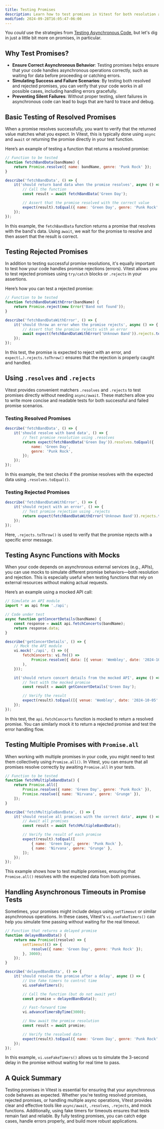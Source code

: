 ```yaml
---
title: Testing Promises
description: Learn how to test promises in Vitest for both resolution and rejection.
modified: 2024-09-28T16:05:47-06:00
---
```


You _could_ use the strategies from [Testing Asynchronous Code](testing-asynchronous-code.md), but let's dig in just a little bit more on promises, in particular.

## Why Test Promises?

- **Ensure Correct Asynchronous Behavior**: Testing promises helps ensure that your code handles asynchronous operations correctly, such as waiting for data before proceeding or catching errors.
- **Simulating Success and Failure Scenarios**: By testing both resolved and rejected promises, you can verify that your code works in all possible cases, including handling errors gracefully.
- **Preventing Silent Failures**: Without proper testing, silent failures in asynchronous code can lead to bugs that are hard to trace and debug.

## Basic Testing of Resolved Promises

When a promise resolves successfully, you want to verify that the returned value matches what you expect. In Vitest, this is typically done using `async` and `await` or returning the promise directly in your test function.

Here’s an example of testing a function that returns a resolved promise:

```js
// Function to be tested
function fetchBandData(bandName) {
	return Promise.resolve({ name: bandName, genre: 'Punk Rock' });
}

describe('fetchBandData', () => {
	it('should return band data when the promise resolves', async () => {
		// Call the function
		const result = await fetchBandData('Green Day');

		// Assert that the promise resolved with the correct value
		expect(result).toEqual({ name: 'Green Day', genre: 'Punk Rock' });
	});
});
```

In this example, the `fetchBandData` function returns a promise that resolves with the band's data. Using `await`, we wait for the promise to resolve and then assert that the result is correct.

## Testing Rejected Promises

In addition to testing successful promise resolutions, it's equally important to test how your code handles promise rejections (errors). Vitest allows you to test rejected promises using `try/catch` blocks or `.rejects` in your assertions.

Here’s how you can test a rejected promise:

```js
// Function to be tested
function fetchBandDataWithError(bandName) {
	return Promise.reject(new Error('Band not found'));
}

describe('fetchBandDataWithError', () => {
	it('should throw an error when the promise rejects', async () => {
		// Assert that the promise rejects with an error
		await expect(fetchBandDataWithError('Unknown Band')).rejects.toThrow('Band not found');
	});
});
```

In this test, the promise is expected to reject with an error, and `expect(…).rejects.toThrow()` ensures that the rejection is properly caught and handled.

## Using `.resolves` and `.rejects`

Vitest provides convenient matchers `.resolves` and `.rejects` to test promises directly without needing `async/await`. These matchers allow you to write more concise and readable tests for both successful and failed promise scenarios.

### Testing Resolved Promises

```js
describe('fetchBandData', () => {
	it('should resolve with band data', () => {
		// Test promise resolution using .resolves
		return expect(fetchBandData('Green Day')).resolves.toEqual({
			name: 'Green Day',
			genre: 'Punk Rock',
		});
	});
});
```

In this example, the test checks if the promise resolves with the expected data using `.resolves.toEqual()`.

### Testing Rejected Promises

```js
describe('fetchBandDataWithError', () => {
	it('should reject with an error', () => {
		// Test promise rejection using .rejects
		return expect(fetchBandDataWithError('Unknown Band')).rejects.toThrow('Band not found');
	});
});
```

Here, `.rejects.toThrow()` is used to verify that the promise rejects with a specific error message.

## Testing Async Functions with Mocks

When your code depends on asynchronous external services (e.g., APIs), you can use mocks to simulate different promise behaviors—both resolution and rejection. This is especially useful when testing functions that rely on external resources without making actual requests.

Here’s an example using a mocked API call:

```js
// Simulate an API module
import * as api from './api';

// Code under test
async function getConcertDetails(bandName) {
	const response = await api.fetchConcerts(bandName);
	return response.data;
}

describe('getConcertDetails', () => {
	// Mock the API module
	vi.mock('./api', () => ({
		fetchConcerts: vi.fn(() =>
			Promise.resolve({ data: [{ venue: 'Wembley', date: '2024-10-05' }] }),
		),
	}));

	it('should return concert details from the mocked API', async () => {
		// Test with the mocked promise
		const result = await getConcertDetails('Green Day');

		// Verify the result
		expect(result).toEqual([{ venue: 'Wembley', date: '2024-10-05' }]);
	});
});
```

In this test, the `api.fetchConcerts` function is mocked to return a resolved promise. You can similarly mock it to return a rejected promise and test the error handling flow.

## Testing Multiple Promises with `Promise.all`

When working with multiple promises in your code, you might need to test them collectively using `Promise.all()`. In Vitest, you can ensure that all promises resolve correctly by awaiting `Promise.all` in your tests.

```js
// Function to be tested
function fetchMultipleBandData() {
	return Promise.all([
		Promise.resolve({ name: 'Green Day', genre: 'Punk Rock' }),
		Promise.resolve({ name: 'Nirvana', genre: 'Grunge' }),
	]);
}

describe('fetchMultipleBandData', () => {
	it('should resolve all promises with the correct data', async () => {
		// Await all promises
		const result = await fetchMultipleBandData();

		// Verify the result of each promise
		expect(result).toEqual([
			{ name: 'Green Day', genre: 'Punk Rock' },
			{ name: 'Nirvana', genre: 'Grunge' },
		]);
	});
});
```

This example shows how to test multiple promises, ensuring that `Promise.all()` resolves with the expected data from both promises.

## Handling Asynchronous Timeouts in Promise Tests

Sometimes, your promises might include delays using `setTimeout` or similar asynchronous operations. In these cases, Vitest's `vi.useFakeTimers()` can help you simulate time passing without waiting for the real timeout.

```js
// Function that returns a delayed promise
function delayedBandData() {
	return new Promise((resolve) => {
		setTimeout(() => {
			resolve({ name: 'Green Day', genre: 'Punk Rock' });
		}, 3000);
	});
}

describe('delayedBandData', () => {
	it('should resolve the promise after a delay', async () => {
		// Use fake timers to control time
		vi.useFakeTimers();

		// Call the function (but do not await yet)
		const promise = delayedBandData();

		// Fast-forward time
		vi.advanceTimersByTime(3000);

		// Now await the promise resolution
		const result = await promise;

		// Verify the resolved data
		expect(result).toEqual({ name: 'Green Day', genre: 'Punk Rock' });
	});
});
```

In this example, `vi.useFakeTimers()` allows us to simulate the 3-second delay in the promise without waiting for real time to pass.

## A Quick Summary

Testing promises in Vitest is essential for ensuring that your asynchronous code behaves as expected. Whether you're testing resolved promises, rejected promises, or handling multiple async operations, Vitest provides clear and effective tools like `async/await`, `.resolves`, `.rejects`, and mock functions. Additionally, using fake timers for timeouts ensures that tests remain fast and reliable. By fully testing promises, you can catch edge cases, handle errors properly, and build more robust applications.
